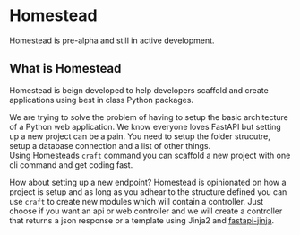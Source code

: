 # Homestead

Homestead is pre-alpha and still in active development.

## What is Homestead

Homestead is beign developed to help developers scaffold and create applications using best in class Python packages.

We are trying to solve the problem of having to setup the basic architecture of a Python web application.  We know everyone loves
FastAPI but setting up a new project can be a pain. You need to setup the folder strucutre, setup a database connection and a list of other things.  
Using Homesteads `craft` command you can scaffold a new project with one cli command and get coding fast.

How about setting up a new endpoint? Homestead is opinionated on how a project is setup and as long as you adhear to the structure defined you can use `craft` to create new modules which will contain a controller. Just choose if you want an api or web controller and we will create a controller that returns a json response or a template using Jinja2 and [fastapi-jinja](https://github.com/AGeekInside/fastapi-jinja).
